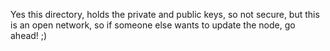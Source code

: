 Yes this directory, holds the private and public keys, so not secure, but this is an open network, so if someone
else wants to update the node, go ahead! ;)
